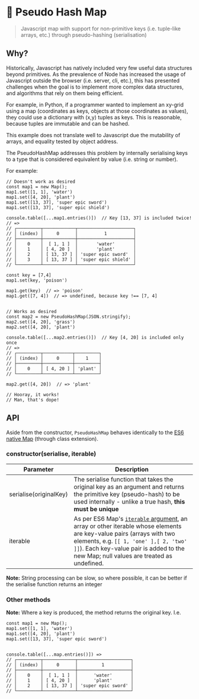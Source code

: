 # 🐣 Pseudo Hash Map 

> Javascript map with support for non-primitive keys (i.e. tuple-like arrays, etc.) through pseudo-hashing (serialisation)


## Why?

Historically, Javascript has natively included very few useful data structures beyond primitives. As the prevalence of Node has increased the usage of Javascript outside the browser (i.e. server, cli, etc.), this has presented challenges when the goal is to implement more complex data structures, and algorithms that rely on them being efficient.

For example, in Python, if a programmer wanted to implement an xy-grid using a map (coordinates as keys, objects at those coordinates as values), they could use a dictionary with (x,y) tuples as keys. This is reasonable, because tuples are immutable and can be hashed.

This example does not translate well to Javascript due the mutability of arrays, and equality tested by object address.

The PseudoHashMap addresses this problem by internally serialising keys to a type that is considered equivalent by value (i.e. string or number).

For example:

```
// Doesn't work as desired
const map1 = new Map();
map1.set([1, 1], 'water')
map1.set([4, 20], 'plant')
map1.set([13, 37], 'super epic sword')
map1.set([13, 37], 'super epic shield')

console.table([...map1.entries()])  // Key [13, 37] is included twice!
// => 
// ┌─────────┬────────────┬─────────────────────┐
// │ (index) │     0      │          1          │
// ├─────────┼────────────┼─────────────────────┤
// │    0    │  [ 1, 1 ]  │       'water'       │
// │    1    │ [ 4, 20 ]  │       'plant'       │
// │    2    │ [ 13, 37 ] │ 'super epic sword'  │
// │    3    │ [ 13, 37 ] │ 'super epic shield' │
// └─────────┴────────────┴─────────────────────┘

const key = [7,4]
map1.set(key, 'poison')

map1.get(key)  // => 'poison'
map1.get([7, 4])  // => undefined, because key !== [7, 4]


// Works as desired
const map2 = new PseudoHashMap(JSON.stringify);
map2.set([4, 20], 'grass')
map2.set([4, 20], 'plant')

console.table([...map2.entries()])  // Key [4, 20] is included only once
// => 
// ┌─────────┬───────────┬─────────┐
// │ (index) │     0     │    1    │
// ├─────────┼───────────┼─────────┤
// │    0    │ [ 4, 20 ] │ 'plant' │
// └─────────┴───────────┴─────────┘

map2.get([4, 20])  // => 'plant'

// Hooray, it works!
// Man, that's dope!
```

## API

Aside from the constructor, `PseudoHashMap` behaves identically to the [ES6 native Map](https://developer.mozilla.org/en-US/docs/Web/JavaScript/Reference/Global_Objects/Map) (through class extension).

### constructor(serialise, iterable)

| Parameter | Description |
| --- | --- |
| serialise(originalKey) | The serialise function that takes the original key as an argument and returns the primitive key (pseudo-hash) to be used internally - unlike a true hash, **this must be unique** |
| iterable | As per ES6 Map's [`iterable` argument](https://developer.mozilla.org/en-US/docs/Web/JavaScript/Reference/Global_Objects/Map#Parameters), an array or other iterable whose elements are key-value pairs (arrays with two elements, e.g. `[[ 1, 'one' ],[ 2, 'two' ]]`). Each key-value pair is added to the new Map; null values are treated as undefined.

**Note:** String processing can be slow, so where possible, it can be better if the serialise function returns an integer

### Other methods

**Note:** Where a key is produced, the method returns the original key. I.e.

```
const map1 = new Map();
map1.set([1, 1], 'water')
map1.set([4, 20], 'plant')
map1.set([13, 37], 'super epic sword')


console.table([...map.entries()]) => 
// ┌─────────┬────────────┬────────────────────┐
// │ (index) │     0      │         1          │
// ├─────────┼────────────┼────────────────────┤
// │    0    │  [ 1, 1 ]  │      'water'       │
// │    1    │ [ 4, 20 ]  │      'plant'       │
// │    2    │ [ 13, 37 ] │ 'super epic sword' │
// └─────────┴────────────┴────────────────────┘
```